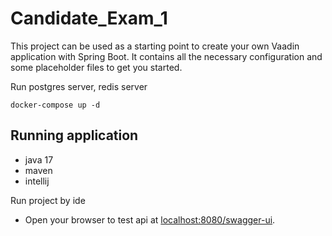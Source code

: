 # Candidate_Exam_1

This project can be used as a starting point to create your own Vaadin application with Spring Boot.
It contains all the necessary configuration and some placeholder files to get you started.



Run postgres server, redis server

```
docker-compose up -d 
```

## Running application
- java 17
- maven
- intellij

Run project by ide

- Open your browser to test api at [localhost:8080/swagger-ui](localhost:8080/swagger-ui).
